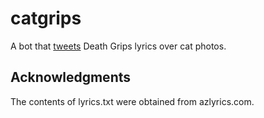 # catgrips
A bot that [tweets](https://github.com/ksadov/catgrips) Death Grips lyrics over cat photos.

## Acknowledgments
The contents of lyrics.txt were obtained from azlyrics.com.


